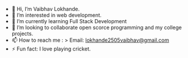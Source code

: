 - 👋 Hi, I’m Vaibhav Lokhande.
- 👀 I’m interested in web development.
- 🌱 I’m currently learning Full Stack Development
- 💞️ I’m looking to collaborate open scorce programming and my college projects.
- 📫 How to reach me :
       > Email:
         lokhande2505vaibhav@gmail.com
- ⚡ Fun fact: I love playing cricket.

<!---
Lokhande03vaibhav/Lokhande03vaibhav is a ✨ special ✨ repository because its `README.md` (this file) appears on your GitHub profile.
You can click the Preview link to take a look at your changes.
--->

